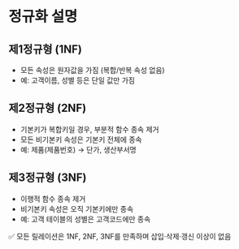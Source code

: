 # 정규화 설명

## 제1정규형 (1NF)
- 모든 속성은 원자값을 가짐 (복합/반복 속성 없음)
- 예: 고객이름, 성별 등은 단일 값만 가짐

## 제2정규형 (2NF)
- 기본키가 복합키일 경우, 부분적 함수 종속 제거
- 모든 비기본키 속성은 기본키 전체에 종속
- 예: 제품(제품번호) → 단가, 생산부서명

## 제3정규형 (3NF)
- 이행적 함수 종속 제거
- 비기본키 속성은 오직 기본키에만 종속
- 예: 고객 테이블의 성별은 고객코드에만 종속

✅ 모든 릴레이션은 1NF, 2NF, 3NF를 만족하며 삽입·삭제·갱신 이상이 없음

